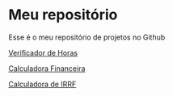 # Meu repositório
<p>Esse é o meu repositório de projetos no Github</p>
<p><a href = "https://thiago-dourado.github.io/repositorio/Hora%20quase%20exata/">Verificador de Horas</a></p>
<p><a href = "https://thiago-dourado.github.io/repositorio/Calculadora%20Financeira/">Calculadora Financeira</a></p>
<p><a href = "https://thiago-dourado.github.io/repositorio/Calculo%20IRRF/">Calculadora de IRRF</a></p>
